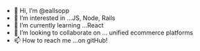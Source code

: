 - 👋 Hi, I’m @eallsopp
- 👀 I’m interested in ...JS, Node, Rails
- 🌱 I’m currently learning ...React
- 💞️ I’m looking to collaborate on ... unified ecommerce platforms
- 📫 How to reach me ...on gitHub!

<!---
eallsopp/eallsopp is a ✨ special ✨ repository because its `README.md` (this file) appears on your GitHub profile.
You can click the Preview link to take a look at your changes.
--->
